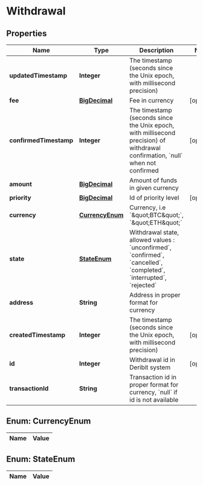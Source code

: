 

# Withdrawal

## Properties

Name | Type | Description | Notes
------------ | ------------- | ------------- | -------------
**updatedTimestamp** | **Integer** | The timestamp (seconds since the Unix epoch, with millisecond precision) | 
**fee** | [**BigDecimal**](BigDecimal.md) | Fee in currency |  [optional]
**confirmedTimestamp** | **Integer** | The timestamp (seconds since the Unix epoch, with millisecond precision) of withdrawal confirmation, &#x60;null&#x60; when not confirmed |  [optional]
**amount** | [**BigDecimal**](BigDecimal.md) | Amount of funds in given currency | 
**priority** | [**BigDecimal**](BigDecimal.md) | Id of priority level |  [optional]
**currency** | [**CurrencyEnum**](#CurrencyEnum) | Currency, i.e &#x60;\&quot;BTC\&quot;&#x60;, &#x60;\&quot;ETH\&quot;&#x60; | 
**state** | [**StateEnum**](#StateEnum) | Withdrawal state, allowed values : &#x60;unconfirmed&#x60;, &#x60;confirmed&#x60;, &#x60;cancelled&#x60;, &#x60;completed&#x60;, &#x60;interrupted&#x60;, &#x60;rejected&#x60; | 
**address** | **String** | Address in proper format for currency | 
**createdTimestamp** | **Integer** | The timestamp (seconds since the Unix epoch, with millisecond precision) |  [optional]
**id** | **Integer** | Withdrawal id in Deribit system |  [optional]
**transactionId** | **String** | Transaction id in proper format for currency, &#x60;null&#x60; if id is not available | 


## Enum: CurrencyEnum

Name | Value
---- | -----


## Enum: StateEnum

Name | Value
---- | -----




